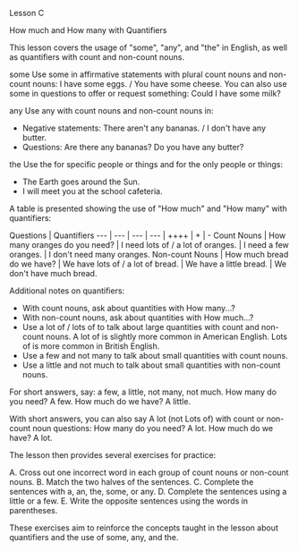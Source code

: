 Lesson C

How much and How many with Quantifiers

This lesson covers the usage of "some", "any", and "the" in English, as well as quantifiers with count and non-count nouns.

some
Use some in affirmative statements with plural count nouns and non-count nouns:
I have some eggs. / You have some cheese.
You can also use some in questions to offer or request something:
Could I have some milk?

any
Use any with count nouns and non-count nouns in:
- Negative statements: There aren't any bananas. / I don't have any butter.
- Questions: Are there any bananas? Do you have any butter?

the
Use the for specific people or things and for the only people or things:
- The Earth goes around the Sun.
- I will meet you at the school cafeteria.

A table is presented showing the use of "How much" and "How many" with quantifiers:

Questions | Quantifiers
--- | --- | --- | ---
 | ++++ | + | -
Count Nouns | How many oranges do you need? | I need lots of / a lot of oranges. | I need a few oranges. | I don't need many oranges.
Non-count Nouns | How much bread do we have? | We have lots of / a lot of bread. | We have a little bread. | We don't have much bread.

Additional notes on quantifiers:
- With count nouns, ask about quantities with How many...?
- With non-count nouns, ask about quantities with How much...?
- Use a lot of / lots of to talk about large quantities with count and non-count nouns. A lot of is slightly more common in American English. Lots of is more common in British English.
- Use a few and not many to talk about small quantities with count nouns.
- Use a little and not much to talk about small quantities with non-count nouns.

For short answers, say: a few, a little, not many, not much.
How many do you need? A few.
How much do we have? A little.

With short answers, you can also say A lot (not Lots of) with count or non-count noun questions:
How many do you need? A lot.
How much do we have? A lot.

The lesson then provides several exercises for practice:

A. Cross out one incorrect word in each group of count nouns or non-count nouns.
B. Match the two halves of the sentences.
C. Complete the sentences with a, an, the, some, or any.
D. Complete the sentences using a little or a few.
E. Write the opposite sentences using the words in parentheses.

These exercises aim to reinforce the concepts taught in the lesson about quantifiers and the use of some, any, and the.